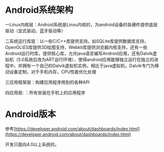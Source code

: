 # Android系统架构

一Linux内核层：Android系统是Linxu内核的，为android设备的各硬件提供底层驱动（显式驱动，蓝牙驱动等）

二系统运行库层：以一些C/C++库提供支持。如SQLite库提供数据库支持，OpenGL\ES库提供3D绘图支持，Webkit库提供浏览器内核支持，还有一些Android运行时库，提供核心库，允许java语言编写Android应用，还有Dalvik虚拟机（5.0系统后改为ART运行环境），使得android应用能够独立运行在独立的进程中，并拥有一个自己的Dalvik虚拟机实例，相比于java虚拟机，Dalvik专门为移动设备定制，对于手机内存，CPU性能优化处理

三应用框架层：构建应用程序用到的各种API

四应用层: ：所有安装在手机上的应用程序

# Android版本

参考[https://developer.android.com/about/dashboards/index.html](https://developer.android.com/about/dashboards/index.html)

开发只面向4.0以上系统的。

